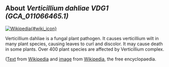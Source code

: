 
About *Verticillium dahliae VDG1 (GCA\_011066465.1)* 
--------------------------------------------------------------

[![Wikipedia](/img/wikipedia_logo_v2_en.png){#wiki_icon}](http://en.wikipedia.org/wiki/Verticillium_dahliae)

Verticillium dahliae is a fungal plant pathogen. It causes verticillium wilt in
many plant species, causing leaves to curl and discolor.  It may cause death in
some plants. Over 400 plant species are affected by Verticillium complex.

([Text](http://en.wikipedia.org/wiki/Verticillium_dahliae) from [Wikipedia](http://en.wikipedia.org/) 
and [image](https://commons.wikimedia.org/wiki/File:Verticillium_dahliae.jpg) from [Wikipedia](http://en.wikipedia.org), the free encyclopaedia.

